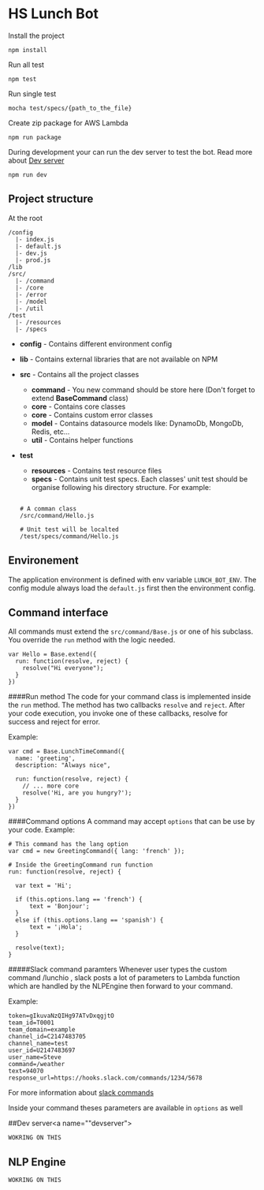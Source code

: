 # HS Lunch Bot



Install the project

```
npm install
```

Run all test

```
npm test
```

Run single test

```
mocha test/specs/{path_to_the_file}
```

Create zip package for AWS Lambda

```
npm run package
```

During development your can run the dev server to test the bot. Read more about [Dev server](#devserver)

```
npm run dev
```

## Project structure

At the root

```
/config
  |- index.js
  |- default.js
  |- dev.js
  |- prod.js
/lib
/src/
  |- /command
  |- /core
  |- /error
  |- /model
  |- /util
/test
  |- /resources
  |- /specs
```

- **config** - Contains different environment config

- **lib** - Contains external libraries that are not available on NPM

- **src** - Contains all the project classes
	- **command** - You new command should be store here (Don't forget to extend **BaseCommand** class)
	- **core** - Contains core classes
	- **core** - Contains custom error classes
	- **model** - Contains datasource models like: DynamoDb, MongoDb, Redis, etc...
	- **util** - Contains helper functions

- **test**
	- **resources** - Contains test resource files
	- **specs** - Contains unit test specs. Each classes' unit test should be organise following his directory structure. For example:

	```

	# A comman class
	/src/command/Hello.js

	# Unit test will be localted
	/test/specs/command/Hello.js
	```

## Environement
The application environment is defined with env variable `LUNCH_BOT_ENV`.
The config module always load the `default.js` first then the environment config.

## Command interface
All commands must extend the `src/command/Base.js` or one of his subclass. You override the `run` method with the logic needed.
```
var Hello = Base.extend({
  run: function(resolve, reject) {
    resolve("Hi everyone");
  }
})
```

####Run method
The code for your command class is implemented inside the `run` method. The method has two callbacks `resolve` and `reject`. After your code execution, you invoke one of these callbacks, resolve for success and reject for error.

Example:
```
var cmd = Base.LunchTimeCommand({
  name: 'greeting',
  description: "Always nice",

  run: function(resolve, reject) {
    // ... more core
    resolve('Hi, are you hungry?');
  }
})
```

####Command options
A command may accept `options` that can be use by your code.
Example:
```
# This command has the lang option
var cmd = new GreetingCommand({ lang: 'french' });

# Inside the GreetingCommand run function
run: function(resolve, reject) {

  var text = 'Hi';

  if (this.options.lang == 'french') {
      text = 'Bonjour';
  }
  else if (this.options.lang == 'spanish') {
      text = '¡Hola';
  }

  resolve(text);
}
```

#####Slack command paramters
Whenever user types the custom command /lunchio , slack posts a lot of parameters to Lambda function which are handled by the NLPEngine then forward to your command.

Example:
```
token=gIkuvaNzQIHg97ATvDxqgjtO
team_id=T0001
team_domain=example
channel_id=C2147483705
channel_name=test
user_id=U2147483697
user_name=Steve
command=/weather
text=94070
response_url=https://hooks.slack.com/commands/1234/5678
```

For more information about [slack commands](https://api.slack.com/slash-commands)

Inside your command theses parameters are available in `options` as well

##Dev server<a name=""devserver"></a>

```
WOKRING ON THIS

```

## NLP Engine


```
WOKRING ON THIS

```
